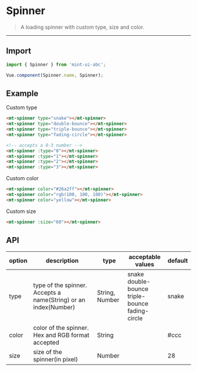 # Spinner

> A loading spinner with custom type, size and color.

-----------

## Import

```javascript
import { Spinner } from 'mint-ui-abc';

Vue.component(Spinner.name, Spinner);
```

## Example

Custom type

```html
<mt-spinner type="snake"></mt-spinner>
<mt-spinner type="double-bounce"></mt-spinner>
<mt-spinner type="triple-bounce"></mt-spinner>
<mt-spinner type="fading-circle"></mt-spinner>

<!-- accepts a 0-3 number -->
<mt-spinner :type="0"></mt-spinner>
<mt-spinner :type="1"></mt-spinner>
<mt-spinner :type="2"></mt-spinner>
<mt-spinner :type="3"></mt-spinner>
```

Custom color

```html
<mt-spinner color="#26a2ff"></mt-spinner>
<mt-spinner color="rgb(100, 100, 100)"></mt-spinner>
<mt-spinner color="yellow"></mt-spinner>
```

Custom size

```html
<mt-spinner :size="60"></mt-spinner>
```


## API
| option | description | type | acceptable values | default |
|------|-------|---------|-------|--------|
| type | type of the spinner. Accepts a name(String) or an index(Number) | String, Number| snake <br> double-bounce <br> triple-bounce <br> fading-circle | snake |
| color | color of the spinner. Hex and RGB format accepted  | String | | #ccc |
| size | size of the spinner(in pixel) | Number || 28 |
